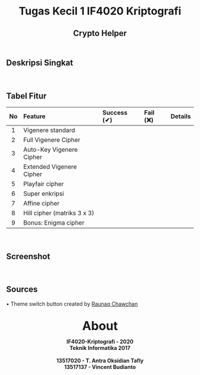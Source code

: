 <h1 align="center">
    <b>
        <br>
        Tugas Kecil 1 IF4020 Kriptografi
        <br>
    </b>
</h1>

<h2 align="center">
    <b>
        Crypto Helper
        <br>
        <br>
    </b>
</h2>

## Deskripsi Singkat

<br>

## Tabel Fitur
| No | Feature                     | Success (✔) | Fail (❌) | Details |
|:--:|:----------------------------|:------------|:----------|:--------|
|  1 | Vigenere standard           |             |           |         |
|  2 | Full Vigenere Cipher        |             |           |         |
|  3 | Auto-Key Vigenere Cipher    |             |           |         |
|  4 | Extended Vigenere Cipher    |             |           |         |
|  5 | Playfair cipher             |             |           |         |
|  6 | Super enkripsi              |             |           |         |
|  7 | Affine cipher               |             |           |         |
|  8 | Hill cipher (matriks 3 x 3) |             |           |         |
|  9 | Bonus: Enigma cipher        |             |           |         |

<br>

## Screenshot

<br>

## Sources
• Theme switch button created by [Raunaq Chawchan](https://codepen.io/_Raunaq_)

<p align="center">
    <b>
        <br>
        <font size="6">
            About
        </font>
    </b>
</p>

<p align="center">
    <b>
        IF4020-Kriptografi - 2020
        <br>
        Teknik Informatika 2017
        <br>
        <br>
        13517020 - T. Antra Oksidian Tafly
        <br>
		13517137 - Vincent Budianto
    </b>
</p>